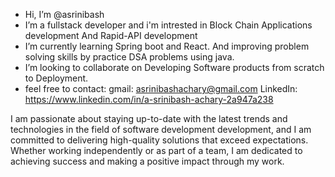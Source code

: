 -  Hi, I’m @asrinibash
-  I’m a fullstack developer and i'm intrested in Block Chain Applications development And Rapid-API development
-  I’m currently learning Spring boot and React. And improving problem solving skills by practice DSA problems using java.
-  I’m looking to collaborate on Developing Software products from scratch to Deployment.
-  feel free to contact:
         gmail: asrinibashachary@gmail.com
         LinkedIn: https://www.linkedin.com/in/a-srinibash-achary-2a947a238

I am passionate about staying up-to-date with the 
latest trends and technologies in the field of 
software development development,
and I am committed to delivering high-quality solutions 
that exceed expectations. Whether working independently
or as part of a team, I am dedicated to achieving success 
and making a positive impact through my work.

